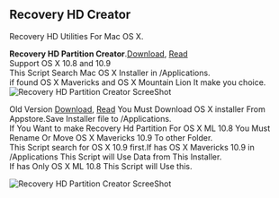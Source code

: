 ## Recovery HD Creator
Recovery HD Utilities For Mac OS X.        


**Recovery HD Partition Creator**.[Download](https://raw.github.com/xenatt/Hackintosh/master/Tools/RecoveryHDCreator/RecoveryHD_Creator.dmg), [Read](https://github.com/xenatt/Hackintosh/blob/master/Tools/RecoveryHDCreator/RecoveryHD_Creator.command)        
Support OS X 10.8 and 10.9   
This Script Search Mac OS X Installer in /Applications.  
if found OS X Mavericks and OS X Mountain Lion It make you choice.   
![Recovery HD Partition Creator ScreeShot](https://raw.github.com/xenatt/Hackintosh/master/Tools/RecoveryHDCreator/RecoveryHD_Creator.png)  
      
	  
	  
Old Version [Download](https://raw.github.com/xenatt/Hackintosh/master/Tools/RecoveryHDCreator/RecoveryHD_13A603.dmg), [Read](https://github.com/xenatt/Hackintosh/blob/master/Tools/RecoveryHDCreator/RecoveryHD%20Creater.command) 
You Must Download OS X installer From Appstore.Save Installer file to /Applications.   
If You Want to make Recovery Hd Partition For OS X ML 10.8 You Must Rename Or Move OS X Mavericks 10.9 To other Folder.   
This Script search for OS X 10.9 first.If has OS X Mavericks 10.9 in /Applications This Script will Use Data from This Installer.   
If has Only OS X ML 10.8 This Script will Use this.        

![Recovery HD Partition Creator ScreeShot](https://raw.github.com/xenatt/Hackintosh/master/Tools/RecoveryHDCreator/RecoveryHDCreater.png)     




